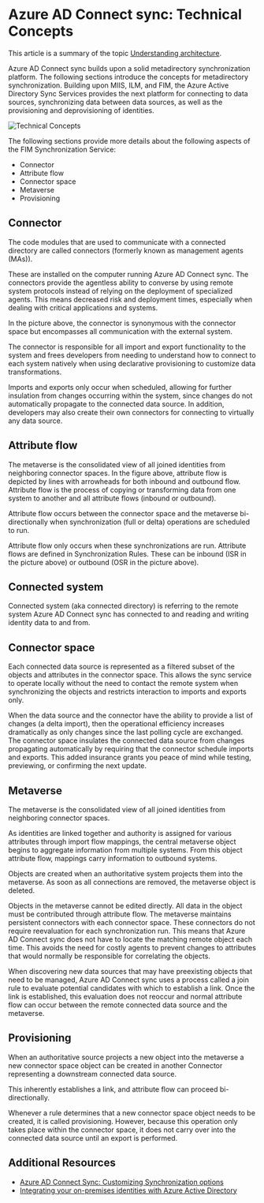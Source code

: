 <properties
	pageTitle="Azure AD Connect sync: Technical concepts | Microsoft Azure"
	description="Explains the technical concepts of Azure AD Connect sync."
	services="active-directory"
	documentationCenter=""
	authors="markusvi"
	manager="stevenpo"
	editor=""/>

<tags
	ms.service="active-directory"
	ms.workload="identity"
	ms.tgt_pltfrm="na"
	ms.devlang="na"
	ms.topic="article"
	ms.date="02/15/2016"
	ms.author="markusvi;andkjell"/>


# Azure AD Connect sync: Technical Concepts
This article is a summary of the topic [Understanding architecture](active-directory-aadconnectsync-technical-concepts.md).

Azure AD Connect sync builds upon a solid metadirectory synchronization platform.
The following sections introduce the concepts for metadirectory synchronization.
Building upon MIIS, ILM, and FIM, the Azure Active Directory Sync Services provides the next platform for connecting to data sources, synchronizing data between data sources, as well as the provisioning and deprovisioning of identities.

![Technical Concepts](./media/active-directory-aadconnectsync-technical-concepts/scenario.png)

The following sections provide more details about the following aspects of the FIM Synchronization Service:

- Connector
- Attribute flow
- Connector space
- Metaverse
- Provisioning

## Connector

The code modules that are used to communicate with a connected directory are called connectors (formerly known as  management agents (MAs)).

These are installed on the computer running Azure AD Connect sync.
The connectors provide the agentless ability to converse by using remote system protocols instead of relying on the deployment of specialized agents. This means decreased risk and deployment times, especially when dealing with critical applications and systems.

In the picture above, the connector is synonymous with the connector space but encompasses all communication with the external system.

The connector is responsible for all import and export functionality to the system and frees developers from needing to understand how to connect to each system natively when using declarative provisioning to customize data transformations.

Imports and exports only occur when scheduled, allowing for further insulation from changes occurring within the system, since changes do not automatically propagate to the connected data source. In addition, developers may also create their own connectors for connecting to virtually any data source.

## Attribute flow

The metaverse is the consolidated view of all joined identities from neighboring connector spaces. In the figure above, attribute flow is depicted by lines with arrowheads for both inbound and outbound flow. Attribute flow is the process of copying or transforming data from one system to another and all attribute flows (inbound or outbound).

Attribute flow occurs between the connector space and the metaverse bi-directionally when synchronization (full or delta) operations are scheduled to run.

Attribute flow only occurs when these synchronizations are run. Attribute flows are defined in Synchronization Rules. These can be inbound (ISR in the picture above) or outbound (OSR in the picture above).

## Connected system

Connected system (aka connected directory) is referring to the remote system Azure AD Connect sync has connected to and reading and writing identity data to and from.

## Connector space

Each connected data source is represented as a filtered subset of the objects and attributes in the connector space.
This allows the sync service to operate locally without the need to contact the remote system when synchronizing the objects and restricts interaction to imports and exports only.

When the data source and the connector have the ability to provide a list of changes (a delta import), then the operational efficiency increases dramatically as only changes since the last polling cycle are exchanged. The connector space insulates the connected data source from changes propagating automatically by requiring that the connector schedule imports and exports. This added insurance grants you peace of mind while testing, previewing, or confirming the next update.

## Metaverse

The metaverse is the consolidated view of all joined identities from neighboring connector spaces.

As identities are linked together and authority is assigned for various attributes through import flow mappings, the central metaverse object begins to aggregate information from multiple systems. From this object attribute flow, mappings carry information to outbound systems.

Objects are created when an authoritative system projects them into the metaverse. As soon as all connections are removed, the metaverse object is deleted.

Objects in the metaverse cannot be edited directly. All data in the object must be contributed through attribute flow. The metaverse maintains persistent connectors with each connector space. These connectors do not require reevaluation for each synchronization run. This means that Azure AD Connect sync does not have to locate the matching remote object each time. This avoids the need for costly agents to prevent changes to attributes that would normally be responsible for correlating the objects.

When discovering new data sources that may have preexisting objects that need to be managed, Azure AD Connect sync uses a process called a join rule to evaluate potential candidates with which to establish a link.
Once the link is established, this evaluation does not reoccur and normal attribute flow can occur between the remote connected data source and the metaverse.

## Provisioning

When an authoritative source projects a new object into the metaverse a new connector space object can be created in another Connector representing a downstream connected data source.

This inherently establishes a link, and attribute flow can proceed bi-directionally.

Whenever a rule determines that a new connector space object needs to be created, it is called provisioning. However, because this operation only takes place within the connector space, it does not carry over into the connected data source until an export is performed.

## Additional Resources

* [Azure AD Connect Sync: Customizing Synchronization options](active-directory-aadconnectsync-whatis.md)
* [Integrating your on-premises identities with Azure Active Directory](active-directory-aadconnect.md)

<!--Image references-->
[1]: ./media/active-directory-aadsync-technical-concepts/ic750598.png
